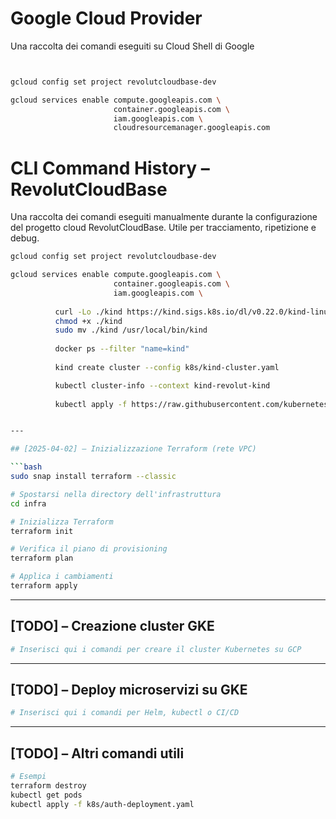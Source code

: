 # Google Cloud Provider

Una raccolta dei comandi eseguiti su Cloud Shell di Google

```bash


gcloud config set project revolutcloudbase-dev

gcloud services enable compute.googleapis.com \
                       container.googleapis.com \
                       iam.googleapis.com \
                       cloudresourcemanager.googleapis.com
```


# CLI Command History – RevolutCloudBase

Una raccolta dei comandi eseguiti manualmente durante la configurazione del progetto cloud RevolutCloudBase.
Utile per tracciamento, ripetizione e debug.

```bash
gcloud config set project revolutcloudbase-dev

gcloud services enable compute.googleapis.com \
                       container.googleapis.com \
                       iam.googleapis.com \
          
          curl -Lo ./kind https://kind.sigs.k8s.io/dl/v0.22.0/kind-linux-amd64
          chmod +x ./kind
          sudo mv ./kind /usr/local/bin/kind
                     
          docker ps --filter "name=kind"
                       
          kind create cluster --config k8s/kind-cluster.yaml

          kubectl cluster-info --context kind-revolut-kind
 
          kubectl apply -f https://raw.githubusercontent.com/kubernetes/ingress-nginx/controller-v1.10.0/deploy/static/provider/kind/deploy.yaml


---

## [2025-04-02] – Inizializzazione Terraform (rete VPC)

```bash
sudo snap install terraform --classic

# Spostarsi nella directory dell'infrastruttura
cd infra

# Inizializza Terraform
terraform init

# Verifica il piano di provisioning
terraform plan

# Applica i cambiamenti
terraform apply
```

---

## [TODO] – Creazione cluster GKE

```bash
# Inserisci qui i comandi per creare il cluster Kubernetes su GCP
```

---

## [TODO] – Deploy microservizi su GKE

```bash
# Inserisci qui i comandi per Helm, kubectl o CI/CD
```

---

## [TODO] – Altri comandi utili

```bash
# Esempi
terraform destroy
kubectl get pods
kubectl apply -f k8s/auth-deployment.yaml
